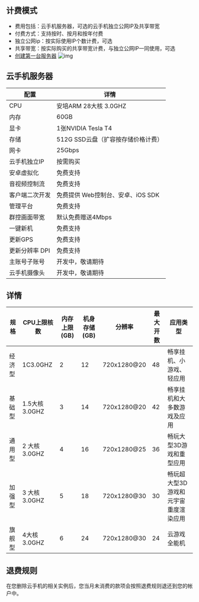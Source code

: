 ## 计费模式 
* 费用包括：云手机服务器，可选的云手机独立公网IP及共享带宽
* 付费方式：支持按时、按月和按年付费
* 独立公网ip：按实际使用IP个数计费，可选
* 共享带宽：按实际购买的共享带宽计费，与独立公网IP一同使用，可选
* [创建第一台服务器](https://console.ucloud.cn/uphone/server)
![img](images/price.png)
## 云手机服务器
|配置       |详情            |
|-------------|----------------|
|CPU       | 安培ARM 28大核 3.0GHZ         |
|内存       |60GB                       |
|显卡       |1张NVIDIA Tesla T4          |
|存储       |512G SSD云盘（扩容按存储价格计费）|
|网卡       |25Gbps                      |
|云手机独立IP     |按需购买               |
|安卓虚拟化   |免费支持                   |
|音视频控制流 |免费支持                   |
|客户端二次开发     |免费提供 Web控制台、安卓、iOS SDK   |
|管理平台  |免费支持                  |
|群控画面带宽  |默认免费赠送4Mbps |
|一键新机  | 免费支持 |
|更新GPS  | 免费支持 |
|更新分辨率 DPI  | 免费支持 |
|主账号子账号  | 开发中，敬请期待 |
|云手机摄像头  | 开发中，敬请期待  |
## 详情
|规格       |CPU上限核数        |内存上限(GB)     |机身存储(GB)    |分辨率       |最大开数    |应用类型     |
|-------------|----------------|-----------------|--------------|-------------|------------|-----------|
|经济型       |1C3.0GHZ         |2|12|720x1280@20|48|畅享挂机、小游戏、轻应用|
|基础型       |1.5大核3.0GHZ                     |3|14|720x1280@20|42|畅享挂机和大多数游戏及应用|
|通用型       |2 大核3.0GHZ        |4|16|720x1280@25|36|畅玩大型3D游戏和重型应用|
|加强型       |3 大核3.0GHZ|5|18|720x1280@30|30|畅玩超大型3D游戏和元宇宙重度渲染应用|
|旗舰型       |4大核3.0GHZ                     |6|24|720x1280@30|24|云游戏全能机|


## 退费规则
在您删除云手机的相关实例后，您当月未消费的款项会按照退费规则退还到您的帐户中。
